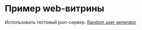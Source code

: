 # Пример web-витрины

Использовать тестовый json-сервер.
[Random user generator](https://randomuser.me/api/)